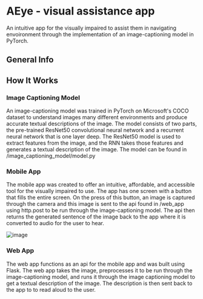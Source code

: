 # AEye - visual assistance app
An intuitive app for the visually impaired to assist them in navigating envoironment through the implementation of an image-captioning model in PyTorch.

## General Info

## How It Works

### Image Captioning Model
An image-captioning model was trained in PyTorch on Microsoft's COCO dataset to understand images many different environments and produce accurate textual descriptions of the image. The model consists of two parts, the pre-trained ResNet50 convolutional neural network and a recurrent neural network that is one layer deep. The ResNet50 model is used to extract features from the image, and the RNN takes those features and generates a textual description of the image. The model can be found in /image_captioning_model/model.py

### Mobile App
The mobile app was created to offer an intuitive, affordable, and accessible tool for the visually impaired to use. The app has one screen with a button that fills the entire screen. On the press of this button, an image is captured through the camera and this image is sent to the api found in /web_app using http.post to be run through the image-captioning model. The api then returns the generated sentence of the image back to the app where it is converted to audio for the user to hear.

![image](https://user-images.githubusercontent.com/64166777/112535128-e8217c80-8d79-11eb-9786-a214e49292c9.png)

### Web App
The web app functions as an api for the mobile app and was built using Flask. The web app takes the image, preprocesses it to be run through the image-captioning model, and runs it through the image captioning model to get a textual description of the image. The description is then sent back to the app to to read aloud to the user. 
